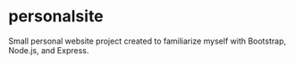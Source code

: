 # personalsite
Small personal website project created to familiarize myself with Bootstrap,
Node.js, and Express.
